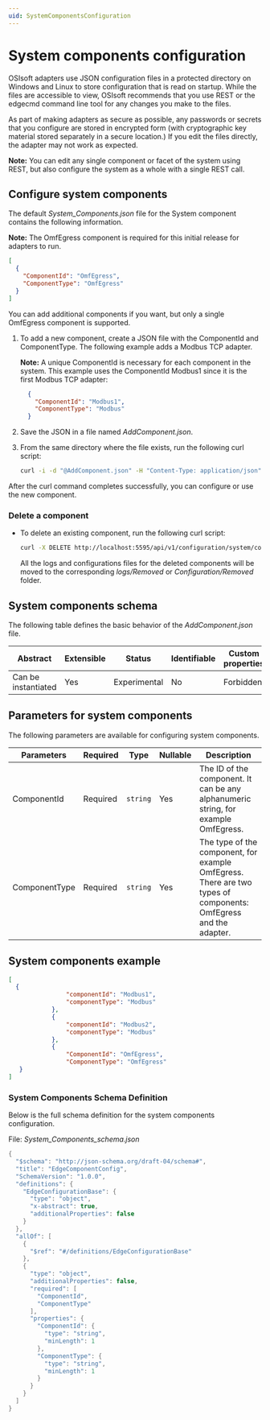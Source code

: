 ```yaml
---
uid: SystemComponentsConfiguration
---
```


# System components configuration

OSIsoft adapters use JSON configuration files in a protected directory on Windows and Linux to store configuration that is read on startup. While the files are accessible to view, OSIsoft recommends that you use REST or the edgecmd command line tool for any changes you make to the files. 

As part of making adapters as secure as possible, any passwords or secrets that you configure are stored in encrypted form (with cryptographic key material stored separately in a secure location.) If you edit the files directly, the adapter may not work as expected.

**Note:** You can edit any single component or facet of the system using REST, but also configure the system as a whole with a single REST call.

## Configure system components

The default _System_Components.json_ file for the System component contains the following information. 

**Note:** The OmfEgress component is required for this initial release for adapters to run.

```json
[
  {
    "ComponentId": "OmfEgress",
    "ComponentType": "OmfEgress"
  }
]
```

 You can add additional components if you want, but only a single OmfEgress component is supported. 

1. To add a new component, create a JSON file with the ComponentId and ComponentType. The following example adds a Modbus TCP adapter. 

    **Note:** A unique ComponentId is necessary for each component in the system. This example uses the ComponentId Modbus1 since it is the first Modbus TCP adapter:

    ```json
      {
        "ComponentId": "Modbus1",
        "ComponentType": "Modbus"
      }
    ```

2. Save the JSON in a file named _AddComponent.json_. 
3. From the same directory where the file exists, run the following curl script:

    ```bash
    curl -i -d "@AddComponent.json" -H "Content-Type: application/json" http://localhost:5595/api/v1/configuration/system/components
    ```

After the curl command completes successfully, you can configure or use the new component.

### Delete a component

 - To delete an existing component, run the following curl script:

    ```bash
	curl -X DELETE http://localhost:5595/api/v1/configuration/system/components/{ComponentId_To_Delete}/
    ```

	All the logs and configurations files for the deleted components will be moved to the corresponding _logs/Removed_ or _Configuration/Removed_ folder.
	
## System components schema

The following table defines the basic behavior of the _AddComponent.json_ file.

| Abstract            | Extensible | Status       | Identifiable | Custom properties | Additional properties |
| ------------------- | ---------- | ------------ | ------------ | ----------------- | --------------------- |
| Can be instantiated | Yes        | Experimental | No           | Forbidden         | Forbidden             |


## Parameters for system components

The following parameters are available for configuring system components.

| Parameters     | Required | Type    | Nullable | Description |
| -------------- | -------- | --------| ---------|-------------|
| ComponentId    | Required |`string` | Yes      | The ID of the component. It can be any alphanumeric string, for example OmfEgress.|
| ComponentType  | Required |`string` | Yes      | The type of the component, for example OmfEgress. There are two types of components: OmfEgress and the adapter. |

## System components example

```json
[
  {
                "componentId": "Modbus1",
                "componentType": "Modbus"
            },
            {
                "componentId": "Modbus2",
                "componentType": "Modbus"
            },
            {
                "ComponentId": "OmfEgress",
                "ComponentType": "OmfEgress"
   }
]
```

### System Components Schema Definition

Below is the full schema definition for the system components configuration.

File: *System_Components_schema.json*

```c#
{
  "$schema": "http://json-schema.org/draft-04/schema#",
  "title": "EdgeComponentConfig",
  "SchemaVersion": "1.0.0",
  "definitions": {
    "EdgeConfigurationBase": {
      "type": "object",
      "x-abstract": true,
      "additionalProperties": false
    }
  },
  "allOf": [
    {
      "$ref": "#/definitions/EdgeConfigurationBase"
    },
    {
      "type": "object",
      "additionalProperties": false,
      "required": [
        "ComponentId",
        "ComponentType"
      ],
      "properties": {
        "ComponentId": {
          "type": "string",
          "minLength": 1
        },
        "ComponentType": {
          "type": "string",
          "minLength": 1
        }
      }
    }
  ]
}
```
